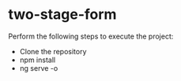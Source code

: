 # two-stage-form
Perform the following steps to execute the project:
- Clone the repository
- npm install
- ng serve -o
